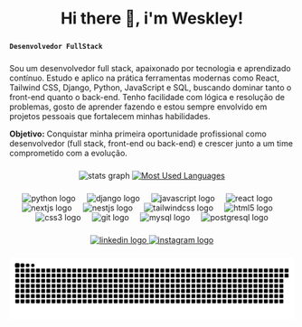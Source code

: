 <h1 align="center">Hi there 👋, i'm Weskley!</h1>

###

**`Desenvolvedor FullStack`**

###

Sou um desenvolvedor full stack, apaixonado por tecnologia e aprendizado contínuo. Estudo e aplico na prática ferramentas modernas como React, Tailwind CSS, Django, Python, JavaScript e SQL, buscando dominar tanto o front-end quanto o back-end.
Tenho facilidade com lógica e resolução de problemas, gosto de aprender fazendo e estou sempre envolvido em projetos pessoais que fortalecem minhas habilidades.

**Objetivo:** Conquistar minha primeira oportunidade profissional como desenvolvedor (full stack, front-end ou back-end) e crescer junto a um time comprometido com a evolução.

###

<div align="center">
  <img src="https://github-readme-stats.vercel.app/api?username=WeskleyReis&hide_title=false&hide_rank=false&show_icons=true&include_all_commits=true&count_private=true&disable_animations=false&theme=dark&locale=en&hide_border=false&order=1" height="150" alt="stats graph"  />

  <a href="https://github.com/WeskleyReis/github-readme-stats">
    <img src="https://github-readme-stats-git-masterrstaa-rickstaa.vercel.app/api/top-langs/?username=WeskleyReis&line_height=10&card_width=290&layout=compact&hide_title=false&count_private=true&langs_count=4&show_icons=true&title_color=FF00F6&hide=html,scss,less&bg_color=000&text_color=8B8B8B&border_radius=3&border_color=561760&count_private=true" alt="Most Used Languages">
  </a>
</div>

###

<div align="center">
  <img src="https://cdn.jsdelivr.net/gh/devicons/devicon/icons/python/python-original.svg" height="40" alt="python logo"  />
  <img width="12" />
  <img src="https://cdn.jsdelivr.net/gh/devicons/devicon/icons/django/django-plain.svg" height="40" alt="django logo"  />
  <img width="12" />
  <img src="https://cdn.jsdelivr.net/gh/devicons/devicon/icons/javascript/javascript-original.svg" height="40" alt="javascript logo"  />
  <img width="12" />
  <img src="https://cdn.jsdelivr.net/gh/devicons/devicon/icons/react/react-original.svg" height="40" alt="react logo"  />
  <img width="12" />
  <img src="https://cdn.jsdelivr.net/gh/devicons/devicon/icons/nextjs/nextjs-original.svg" height="40" alt="nextjs logo"  />
  <img width="12" />
  <img src="https://cdn.jsdelivr.net/gh/devicons/devicon/icons/nestjs/nestjs-original.svg" height="40" alt="nestjs logo"  />
  <img width="12" />
  <img src="https://cdn.jsdelivr.net/gh/devicons/devicon/icons/tailwindcss/tailwindcss-original-wordmark.svg" height="40" alt="tailwindcss logo"  />
  <img width="12" />
  <img src="https://cdn.jsdelivr.net/gh/devicons/devicon/icons/html5/html5-original.svg" height="40" alt="html5 logo"  />
  <img width="12" />
  <img src="https://cdn.jsdelivr.net/gh/devicons/devicon/icons/css3/css3-original.svg" height="40" alt="css3 logo"  />
  <img width="12" />
  <img src="https://cdn.jsdelivr.net/gh/devicons/devicon/icons/git/git-original.svg" height="40" alt="git logo"  />
  <img width="12" />
  <img src="https://cdn.jsdelivr.net/gh/devicons/devicon/icons/mysql/mysql-original.svg" height="40" alt="mysql logo"  />
  <img width="12" />
  <img src="https://cdn.jsdelivr.net/gh/devicons/devicon/icons/postgresql/postgresql-original.svg" height="40" alt="postgresql logo"  />
</div>

###

<div align="center">
  <a href="https://www.linkedin.com/in/weskleyreis/" target="_blank">
    <img src="https://raw.githubusercontent.com/maurodesouza/profile-readme-generator/master/src/assets/icons/social/linkedin/default.svg" width="52" height="40" alt="linkedin logo"  />
  </a>
  <a href="https://www.instagram.com/weskleyreis/" target="_blank">
    <img src="https://raw.githubusercontent.com/maurodesouza/profile-readme-generator/master/src/assets/icons/social/instagram/default.svg" width="52" height="40" alt="instagram logo"  />
  </a>
</div>

###

<picture align="center">
  <source media="(prefers-color-scheme: dark)" srcset="https://raw.githubusercontent.com/WeskleyReis/WeskleyReis/output/github-contribution-grid-snake-dark.svg">
  <source media="(prefers-color-scheme: light)" srcset="https://raw.githubusercontent.com/WeskleyReis/WeskleyReis/output/github-contribution-grid-snake-dark.svg">
  <img align="center" alt="github contribution grid snake animation" src="https://raw.githubusercontent.com/WeskleyReis/WeskleyReis/output/github-contribution-grid-snake.svg">
</picture>

###
